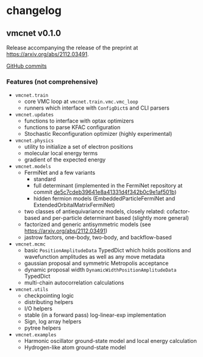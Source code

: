 # changelog

## vmcnet v0.1.0
Release accompanying the release of the preprint at https://arxiv.org/abs/2112.03491.

[GitHub commits](https://github.com/jeffminlin/vmcnet/compare/v0.1.0...master)

### Features (not comprehensive)
* `vmcnet.train`
    * core VMC loop at `vmcnet.train.vmc.vmc_loop`
    * runners which interface with `ConfigDict`s and CLI parsers
* `vmcnet.updates`
    * functions to interface with optax optimizers
    * functions to parse KFAC configuration
    * Stochastic Reconfiguration optimizer (highly experimental)
* `vmcnet.physics`
    * utility to initialize a set of electron positions
    * molecular local energy terms
    * gradient of the expected energy
* `vmcnet.models`
    * FermiNet and a few variants
        * standard
        * full determinant (implemented in the FermiNet repository at commit [de5c7cdeb39641e8a41331d4f342b0c9e1af501b](https://github.com/deepmind/ferminet/commit/de5c7cdeb39641e8a41331d4f342b0c9e1af501b))
        * hidden fermion models (EmbeddedParticleFermiNet and ExtendedOrbitalMatrixFermiNet)
    * two classes of antiequivariance models, closely related: cofactor-based and per-particle determinant based (slightly more general)
    * factorized and generic antisymmetric models (see https://arxiv.org/abs/2112.03491)
    * jastrow factors, one-body, two-body, and backflow-based
* `vmcnet.mcmc`
    * basic `PositionAmplitudeData` TypedDict which holds positions and wavefunction amplitudes as well as any move metadata
    * gaussian proposal and symmetric Metropolis acceptance
    * dynamic proposal width `DynamicWidthPositionAmplitudeData` TypedDict
    * multi-chain autocorrelation calculations
* `vmcnet.utils`
    * checkpointing logic
    * distributing helpers
    * I/O helpers
    * stable (in a forward pass) log-linear-exp implementation
    * Sign, log array helpers
    * pytree helpers
* `vmcnet.examples`
    * Harmonic oscillator ground-state model and local energy calculation
    * Hydrogen-like atom ground-state model